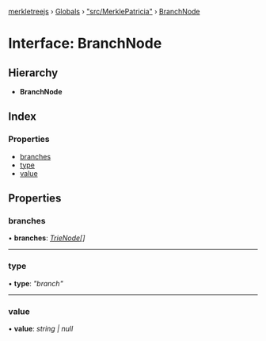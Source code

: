 [merkletreejs](../README.md) › [Globals](../globals.md) › ["src/MerklePatricia"](../modules/_src_merklepatricia_.md) › [BranchNode](_src_merklepatricia_.branchnode.md)

# Interface: BranchNode

## Hierarchy

* **BranchNode**

## Index

### Properties

* [branches](_src_merklepatricia_.branchnode.md#branches)
* [type](_src_merklepatricia_.branchnode.md#type)
* [value](_src_merklepatricia_.branchnode.md#value)

## Properties

###  branches

• **branches**: *[TrieNode](../modules/_src_merklepatricia_.md#trienode)[]*

___

###  type

• **type**: *"branch"*

___

###  value

• **value**: *string | null*
